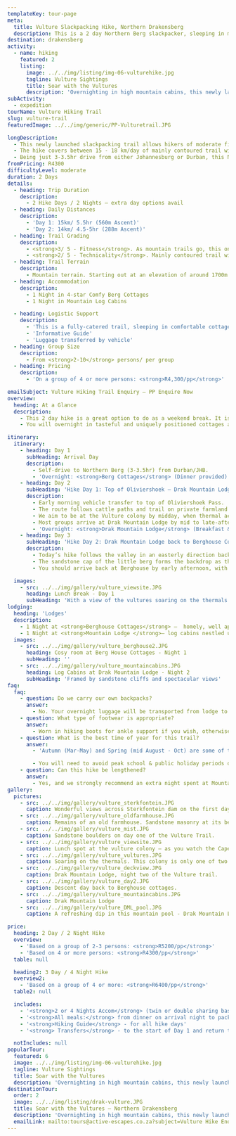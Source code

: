 ```yaml
---
templateKey: tour-page
meta:
  title: Vulture Slackpacking Hike, Northern Drakensberg
  description: This is a 2 day Northern Berg slackpacker, sleeping in mountain cabins with top-notch catering, guiding and a unique opportunity to see a resident colony of Cape and Bearded Vultures.
destination: drakensberg
activity:
  - name: hiking
    featured: 2
    listing:
      image: ../../img/listing/img-06-vulturehike.jpg
      tagline: Vulture Sightings
      title: Soar with the Vultures
      description: 'Overnighting in high mountain cabins, this newly launched slackpacker, offers a birds-eye view of one of only two vulture colonies in the Drakensberg. Just 3hrs drive from the major airports, this trail offers the perfect long weekend getaway from Joburg and Durbs.'
subActivity:
  - expedition
tourName: Vulture Hiking Trail
slug: vulture-trail
featuredImage: ../../img/generic/PP-Vulturetrail.JPG

longDescription:
  - This newly launched slackpacking trail allows hikers of moderate fitness to explore a little traversed section of berg wilderness, and get a birds eye view of one of only two Vulture colonies in the Drakensberg. The Cape and Bearded Vultures have made the cliff faces of the Little Drakensberg their home, and it’s a sight to behold.
  - The hike covers between 15 - 18 km/day of mainly contoured trail with some short steep climbs, and a few fairly steep descents.
  - Being just 3-3.5hr drive from either Johannesburg or Durban, this Northern Berg slackpacker offers the perfect long weekend getaway for friends and family. Overnight in tasteful and uniquely positioned cottages and log-cabins, with top notch catering, guiding, and limited cell phone comms – all you need to escape reality for a while.
fromPricing: R4300
difficultyLevel: moderate
duration: 2 Days
details:
  - heading: Trip Duration
    description:
      - 2 Hike Days / 2 Nights – extra day options avail
  - heading: Daily Distances
    description:
      - 'Day 1: 15km/ 5.5hr (560m Ascent)'
      - 'Day 2: 14km/ 4.5-5hr (288m Ascent)'
  - heading: Trail Grading
    description:
      - <strong>3/ 5 - Fitness</strong>. As mountain trails go, this one has a gentle gradient, but one still needs to be hiking fit.
      - <strong>2/ 5 - Technicality</strong>. Mainly contoured trail with gradual ascent, though there are one or two tricky descents.
  - heading: Trail Terrain
    description:
      - Mountain terrain. Starting out at an elevation of around 1700m at the top of Oliviershoek pass, traversing around the tail-end of Sterkfontein dam, and then up the ridge and back down to the Mountain Lodge, also sitting at 1700m altitude.
  - heading: Accommodation
    description:
      - 1 Night in 4-star Comfy Berg Cottages
      - 1 Night in Mountain Log Cabins

  - heading: Logistic Support
    description:
      - 'This is a fully-catered trail, sleeping in comfortable cottages/cabins'
      - 'Informative Guide'
      - 'Luggage transferred by vehicle'
  - heading: Group Size
    description:
      - From <strong>2-10</strong> persons/ per group
  - heading: Pricing
    description:
      - 'On a group of 4 or more persons: <strong>R4,300/pp</strong>'

emailSubject: Vulture Hiking Trail Enquiry – PP Enquire Now
overview:
  heading: At a Glance
  description:
    - This 2 day hike is a great option to do as a weekend break. It is a good option for families or groups with mixed ability. The hiking trail covers between 15 - 18 km/day of mainly contoured trail with some short steep climbs, and a few fairly steep descents.
    - You will overnight in tasteful and uniquely positioned cottages and log-cabins, with top notch catering, excellent guiding, and limited cell phone comm’s – needed for a proper breakaway.

itinerary:
  itinerary:
    - heading: Day 1
      subHeading: Arrival Day
      description:
        - Self-drive to Northern Berg (3-3.5hr) from Durban/JHB.
        - 'Overnight: <strong>Berg Cottages</strong> (Dinner provided)'
    - heading: Day 2
      subHeading: 'Hike Day 1: Top of Oliviershoek – Drak Mountain Lodge via Vulture Colony (15km/5.5hr/560m elevation gain)'
      description:
        - Early morning vehicle transfer to top of Oliviershoek Pass.
        - The route follows cattle paths and trail on private farmland straddling the border between KZN and the Free State. Enjoy panoramic views across Sterkfontein dam, before a gradual ascent up to the ridge line, enjoying the impressive sandstone formations along the way.
        - We aim to be at the Vulture colony by midday, when thermal activity is at its peak and the vultures soar, adeptly navigating in and out of their nesting site in the cliffs below.
        - Most groups arrive at Drak Mountain Lodge by mid to late-afternoon, in good time for sundowners on the deck and a hearty 3-course dinner to look forward to.
        - 'Overnight: <strong>Drak Mountain Lodge</strong> (Breakfast & lunch enroute. Gourmet dinner at Lodge)'
    - heading: Day 3
      subHeading: 'Hike Day 2: Drak Mountain Lodge back to Berghouse Cottages (14km/4.5-5hr/288m ascent)'
      description:
        - Today’s hike follows the valley in an easterly direction back to Berghouse.
        - The sandstone cap of the little berg forms the backdrop as the trail meanders through indigenous forest pockets and communal pastures. You may be lucky enough to spot the large herd of Eland, which have made this valley their home.
        - You should arrive back at Berghouse by early afternoon, with plenty of light to travel home, or stay another night.

  images:
    - src: ../../img/gallery/vulture_viewsite.JPG
      heading: Lunch Break - Day 1
      subHeading: 'With a view of the vultures soaring on the thermals below'
lodging:
  heading: 'Lodges'
  description:
    - 1 Night at <strong>Berghouse Cottages</strong> –  homely, well appointed cottages with some of the best views onto the Amphitheatre range.
    - 1 Night at <strong>Mountain Lodge </strong>– log cabins nestled under sandstone cliffs.
  images:
    - src: ../../img/gallery/vulture_berghouse2.JPG
      heading: Cosy room at Berg House Cottages - Night 1
      subHeading: ''
    - src: ../../img/gallery/vulture_mountaincabins.JPG
      heading: Log Cabins at Drak Mountain Lodge - Night 2
      subHeading: 'Framed by sandstone cliffs and spectacular views'
faq:
  faq:
    - question: Do we carry our own backpacks?
      answer:
        - No. Your overnight luggage will be transported from lodge to lodge by vehicle.
    - question: What type of footwear is appropriate?
      answer:
        - Worn in hiking boots for ankle support if you wish, otherwise a hiking or solid trail-running shoe will suffice.
    - question: What is the best time of year for this trail?
      answer:
        - 'Autumn (Mar-May) and Spring (mid August - Oct) are some of the best months. For the most stable weather, winter months (June-July) can be the best: chilly starts but generally warm and dry days with a warm lodge to snuggle down overnight. The hottest months (Nov-Feb) tend to have heavy afternoon thunderstorms.'

        - You will need to avoid peak school & public holiday periods due to 1 nights. Also better to arrive on a Thursday night for a weekend trail.
    - question: Can this hike be lengthened?
      answer:
        - Yes, and we strongly recommend an extra night spent at Mountain lodge where you can take a horse ride, go flyfishing in one of the dams or enjoy the rock swimming pool with stunning views across to the Amphitheatre.
gallery:
  pictures:
    - src: ../../img/gallery/vulture_sterkfontein.JPG
      caption: Wonderful views across Sterkfontein dam on the first day of the Vulture Hiking Trail.
    - src: ../../img/gallery/vulture_oldfarmhouse.JPG
      caption: Remains of an old farmhouse. Sandstone masonry at its best.
    - src: ../../img/gallery/vulture_mist.JPG
      caption: Sandstone boulders on day one of the Vulture Trail.
    - src: ../../img/gallery/vulture_viewsite.JPG
      caption: Lunch spot at the vulture colony – as you watch the Cape Vultures navigate the thermals below.
    - src: ../../img/gallery/vulture_vultures.JPG
      caption: Soaring on the thermals. This colony is only one of two vulture colonies in the Drakensberg.
    - src: ../../img/gallery/vulture_deckview.JPG
      caption: Drak Mountain Lodge, night two of the Vulture trail.
    - src: ../../img/gallery/vulture_day2.JPG
      caption: Descent day back to Berghouse cottages.
    - src: ../../img/gallery/vulture_mountaincabins.JPG
      caption: Drak Mountain Lodge
    - src: ../../img/gallery/vulture_DML_pool.JPG
      caption: A refreshing dip in this mountain pool - Drak Mountain Lodge

price:
  heading: 2 Day / 2 Night Hike
  overview:
    - 'Based on a group of 2-3 persons: <strong>R5200/pp</strong>'
    - 'Based on 4 or more persons: <strong>R4300/pp</strong>'
  table: null

  heading2: 3 Day / 4 Night Hike
  overview2:
    - 'Based on a group of 4 or more: <strong>R6400/pp</strong>'
  table2: null

  includes:
    - '<strong>2 or 4 Nights Accom</strong> (twin or double sharing basis): Cottages and Log Cabins'
    - '<strong>All meals:</strong> from dinner on arrival night to packed lunch on the final hike day'
    - '<strong>Hiking Guide</strong> - for all hike days'
    - '<strong> Transfers</strong> - to the start of Day 1 and return transfer to vehicles as required'

  notIncludes: null
popularTour:
  featured: 6
  image: ../../img/listing/img-06-vulturehike.jpg
  tagline: Vulture Sightings
  title: Soar with the Vultures
  description: 'Overnighting in high mountain cabins, this newly launched slackpacker, offers a birds-eye view of one of only two vulture colonies in the Drakensberg. Just 3hrs drive from the major airports, this trail offers the perfect long weekend getaway from Joburg and Durbs.'
destinationTour:
  order: 2
  image: ../../img/listing/drak-vulture.JPG
  title: Soar with the Vultures – Northern Drakensberg
  description: 'Overnighting in high mountain cabins, this newly launched slackpacker, offers a birds-eye view of one of only two vulture colonies in the Drakensberg. Just 3hrs drive from the major airports, this trail offers the perfect long weekend getaway from Joburg and Durbs.'
  emailLink: mailto:tours@active-escapes.co.za?subject=Vulture Hike Enquiry – Drak Destination Listing
---
```

